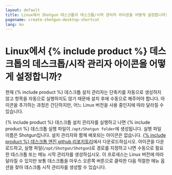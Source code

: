 ```yaml
---
layout: default
title: Linux에서 Shotgun 데스크톱의 데스크톱/시작 관리자 아이콘을 어떻게 설정합니까?
pagename: create-shotgun-desktop-shortcut
lang: ko
---
```


# Linux에서 {% include product %} 데스크톱의 데스크톱/시작 관리자 아이콘을 어떻게 설정합니까?

현재 {% include product %} 데스크톱 설치 관리자는 단축키를 자동으로 생성하지 않고 항목을 자동으로 실행하지도 않기 때문에 설치 후에 수동으로 해주어야 합니다. 아이콘을 추가하는 과정은 간단하지만, 어느 Linux 버전을 사용 중인지에 따라 달라질 수 있습니다.

{% include product %} 데스크톱 설치 관리자를 실행하고 나면 {% include product %} 데스크톱 실행 파일이 `/opt/Shotgun folder`에 생성됩니다. 실행 파일 이름은 Shotgun입니다.
설치 관리자와 함께 배포되는 아이콘은 없습니다. [{% include product %} 데스크톱 엔진 github 리포지토리](https://github.com/shotgunsoftware/tk-desktop/blob/aac6fe004bd003bf26316b9859bd4ebc42eb82dc/resources/default_systray_icon.png)에서 다운로드하십시오.
아이콘을 다운로드하고, 실행 파일(`/opt/Shotgun/Shotgun`)로 경로를 지정하고 나면 수동으로 필요한 데스크톱 또는 메뉴 시작 관리자를 생성하십시오. 이 프로세스는 Linux 버전에 따라 달라질 수 있지만 보통 데스크톱을 마우스 오른쪽 버튼으로 클릭한 다음 적절한 메뉴 옵션을 찾아 데스크톱 시작 관리자를 생성할 수 있습니다.